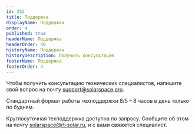 ```yaml
---
id: 252
title: Поддержка
displayName: Поддержка
order: 4
published: true
headerName: Поддержка
headerOrder: 40
historyName: Поддержка
historyDescription: Получить консультацию
footerName: Поддержка
footerOrder: 4
---
```


Чтобы получить консультацию технических специалистов, напишите свой вопрос на почту support@solarspace.pro.

Стандартный формат работы техподдержки 8/5 – 8 часов в день только по будням.  

Круглосуточная техподдержка доступна по запросу. Сообщите об этом на почту solarspace@rt-solar.ru, и с вами свяжется специалист.